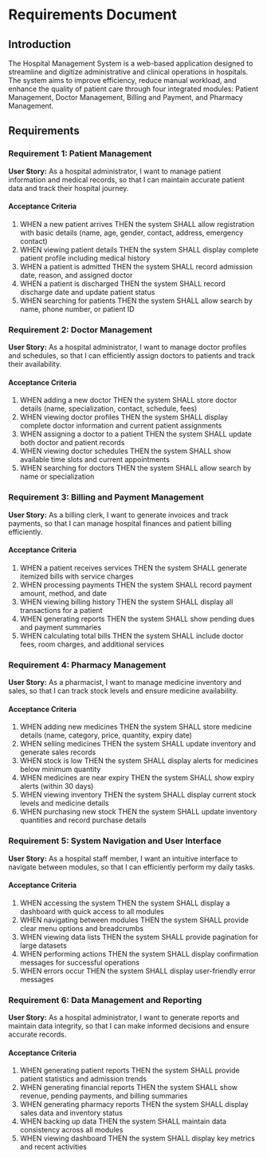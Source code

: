 # Requirements Document

## Introduction

The Hospital Management System is a web-based application designed to streamline and digitize administrative and clinical operations in hospitals. The system aims to improve efficiency, reduce manual workload, and enhance the quality of patient care through four integrated modules: Patient Management, Doctor Management, Billing and Payment, and Pharmacy Management.

## Requirements

### Requirement 1: Patient Management

**User Story:** As a hospital administrator, I want to manage patient information and medical records, so that I can maintain accurate patient data and track their hospital journey.

#### Acceptance Criteria

1. WHEN a new patient arrives THEN the system SHALL allow registration with basic details (name, age, gender, contact, address, emergency contact)
2. WHEN viewing patient details THEN the system SHALL display complete patient profile including medical history
3. WHEN a patient is admitted THEN the system SHALL record admission date, reason, and assigned doctor
4. WHEN a patient is discharged THEN the system SHALL record discharge date and update patient status
5. WHEN searching for patients THEN the system SHALL allow search by name, phone number, or patient ID

### Requirement 2: Doctor Management

**User Story:** As a hospital administrator, I want to manage doctor profiles and schedules, so that I can efficiently assign doctors to patients and track their availability.

#### Acceptance Criteria

1. WHEN adding a new doctor THEN the system SHALL store doctor details (name, specialization, contact, schedule, fees)
2. WHEN viewing doctor profiles THEN the system SHALL display complete doctor information and current patient assignments
3. WHEN assigning a doctor to a patient THEN the system SHALL update both doctor and patient records
4. WHEN viewing doctor schedules THEN the system SHALL show available time slots and current appointments
5. WHEN searching for doctors THEN the system SHALL allow search by name or specialization

### Requirement 3: Billing and Payment Management

**User Story:** As a billing clerk, I want to generate invoices and track payments, so that I can manage hospital finances and patient billing efficiently.

#### Acceptance Criteria

1. WHEN a patient receives services THEN the system SHALL generate itemized bills with service charges
2. WHEN processing payments THEN the system SHALL record payment amount, method, and date
3. WHEN viewing billing history THEN the system SHALL display all transactions for a patient
4. WHEN generating reports THEN the system SHALL show pending dues and payment summaries
5. WHEN calculating total bills THEN the system SHALL include doctor fees, room charges, and additional services

### Requirement 4: Pharmacy Management

**User Story:** As a pharmacist, I want to manage medicine inventory and sales, so that I can track stock levels and ensure medicine availability.

#### Acceptance Criteria

1. WHEN adding new medicines THEN the system SHALL store medicine details (name, category, price, quantity, expiry date)
2. WHEN selling medicines THEN the system SHALL update inventory and generate sales records
3. WHEN stock is low THEN the system SHALL display alerts for medicines below minimum quantity
4. WHEN medicines are near expiry THEN the system SHALL show expiry alerts (within 30 days)
5. WHEN viewing inventory THEN the system SHALL display current stock levels and medicine details
6. WHEN purchasing new stock THEN the system SHALL update inventory quantities and record purchase details

### Requirement 5: System Navigation and User Interface

**User Story:** As a hospital staff member, I want an intuitive interface to navigate between modules, so that I can efficiently perform my daily tasks.

#### Acceptance Criteria

1. WHEN accessing the system THEN the system SHALL display a dashboard with quick access to all modules
2. WHEN navigating between modules THEN the system SHALL provide clear menu options and breadcrumbs
3. WHEN viewing data lists THEN the system SHALL provide pagination for large datasets
4. WHEN performing actions THEN the system SHALL display confirmation messages for successful operations
5. WHEN errors occur THEN the system SHALL display user-friendly error messages

### Requirement 6: Data Management and Reporting

**User Story:** As a hospital administrator, I want to generate reports and maintain data integrity, so that I can make informed decisions and ensure accurate records.

#### Acceptance Criteria

1. WHEN generating patient reports THEN the system SHALL provide patient statistics and admission trends
2. WHEN generating financial reports THEN the system SHALL show revenue, pending payments, and billing summaries
3. WHEN generating pharmacy reports THEN the system SHALL display sales data and inventory status
4. WHEN backing up data THEN the system SHALL maintain data consistency across all modules
5. WHEN viewing dashboard THEN the system SHALL display key metrics and recent activities